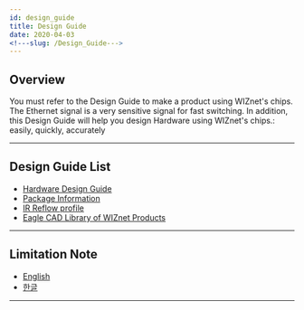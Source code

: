 ```yaml
---
id: design_guide
title: Design Guide
date: 2020-04-03
<!---slug: /Design_Guide--->
---
```



## Overview

You must refer to the Design Guide to make a product using WIZnet's
chips. The Ethernet signal is a very sensitive signal for fast
switching. In addition, this Design Guide will help you design Hardware
using WIZnet's chips.: easily, quickly, accurately

-----

## Design Guide List

  - [Hardware Design Guide](hardware_design_guide)
  - [Package Information](package_information)
  - [IR Reflow profile](ir_reflow_profile)
  - [Eagle CAD Library of WIZnet Products](eagle_cad_library_of_wiznet_products)

-----

## Limitation Note

  - [English](/img/design_guide/limitation_note_-_arp_problem_in_the_nlb_environment_-_english_0312_.pdf)
  - [한글](/img/design_guide/limitation_note_-_arp_problem_in_the_nlb_environment_-_korean_0312_.pdf)

-----

